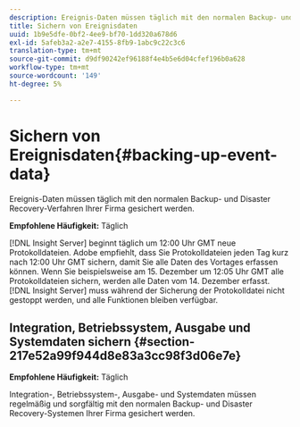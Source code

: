 ```yaml
---
description: Ereignis-Daten müssen täglich mit den normalen Backup- und Disaster Recovery-Verfahren Ihrer Firma gesichert werden.
title: Sichern von Ereignisdaten
uuid: 1b9e5dfe-0bf2-4ee9-bf70-1dd320a678d6
exl-id: 5afeb3a2-a2e7-4155-8fb9-1abc9c22c3c6
translation-type: tm+mt
source-git-commit: d9df90242ef96188f4e4b5e6d04cfef196b0a628
workflow-type: tm+mt
source-wordcount: '149'
ht-degree: 5%

---
```


# Sichern von Ereignisdaten{#backing-up-event-data}

Ereignis-Daten müssen täglich mit den normalen Backup- und Disaster Recovery-Verfahren Ihrer Firma gesichert werden.

**Empfohlene Häufigkeit:** Täglich

[!DNL Insight Server] beginnt täglich um 12:00 Uhr GMT neue Protokolldateien. Adobe empfiehlt, dass Sie Protokolldateien jeden Tag kurz nach 12:00 Uhr GMT sichern, damit Sie alle Daten des Vortages erfassen können. Wenn Sie beispielsweise am 15. Dezember um 12:05 Uhr GMT alle Protokolldateien sichern, werden alle Daten vom 14. Dezember erfasst. [!DNL Insight Server] muss während der Sicherung der Protokolldatei nicht gestoppt werden, und alle Funktionen bleiben verfügbar.

## Integration, Betriebssystem, Ausgabe und Systemdaten sichern {#section-217e52a99f944d8e83a3cc98f3d06e7e}

**Empfohlene Häufigkeit:** Täglich

Integration-, Betriebssystem-, Ausgabe- und Systemdaten müssen regelmäßig und sorgfältig mit den normalen Backup- und Disaster Recovery-Systemen Ihrer Firma gesichert werden.
